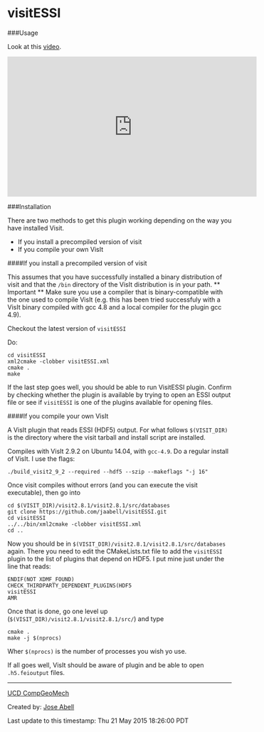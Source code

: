 visitESSI
=========

###Usage

Look at this [video](https://www.youtube.com/watch?v=mrT5L4xsKs0).

<iframe width="560" height="315" src="https://www.youtube.com/embed/mrT5L4xsKs0" frameborder="0" allowfullscreen></iframe>

###Installation

There are two methods to get this plugin working depending on the way you have installed Visit.

* If you install a precompiled version of visit
* If you compile your own VisIt

####If you install a precompiled version of visit

This assumes that you have successfully installed a binary distribution of visit and that the `/bin` directory of the VisIt distribution is in your path. ** Important ** Make sure you use a compiler that is binary-compatible with the one used to compile VisIt (e.g. this has been tried successfuly with a VisIt binary compiled with gcc 4.8 and a local compiler for the plugin gcc 4.9).

Checkout the latest version of `visitESSI`

Do:

    cd visitESSI
    xml2cmake -clobber visitESSI.xml
    cmake .
    make 
    
If the last step goes well, you should be able to run VisitESSI plugin. Confirm by checking whether the plugin is available by trying to open an ESSI output file or see if `visitESSI` is one of the plugins available for opening files.

####If you compile your own VisIt

A VisIt plugin that reads ESSI (HDF5) output. For what follows `$(VISIT_DIR)` is the directory where the visit tarball and install script are installed.

Compiles with VisIt 2.9.2 on Ubuntu 14.04, with `gcc-4.9`. Do a regular install of VisIt. I use the flags:

	./build_visit2_9_2 --required --hdf5 --szip --makeflags "-j 16"

Once visit compiles without errors (and you can execute the visit executable), then go into

	cd $(VISIT_DIR)/visit2.8.1/visit2.8.1/src/databases
	git clone https://github.com/jaabell/visitESSI.git
	cd visitESSI
	../../bin/xml2cmake -clobber visitESSI.xml
	cd ..
	
Now you should be in `$(VISIT_DIR)/visit2.8.1/visit2.8.1/src/databases` again. There you need to edit
the CMakeLists.txt file to add the `visitESSI` plugin to the list of plugins that depend on HDF5. I put mine just under the line that reads:

	ENDIF(NOT XDMF_FOUND)
	CHECK_THIRDPARTY_DEPENDENT_PLUGINS(HDF5
	visitESSI
	AMR

Once that is done, go one level up (`$(VISIT_DIR)/visit2.8.1/visit2.8.1/src/`) and type

	cmake .
	make -j $(nprocs)
	
Wher `$(nprocs)` is the number of processes you wish yo use.

If all goes well, VisIt should be aware of plugin and be able to open `.h5.feioutput` files.


---
[UCD CompGeoMech](http://sokocalo.engr.ucdavis.edu/~jeremic/)

Created by: [Jose Abell](www.joseabell.com)

Last update to this timestamp: Thu 21 May 2015 18:26:00 PDT
